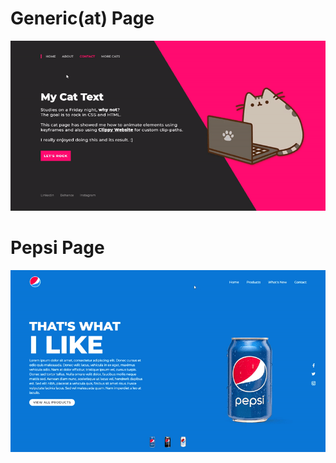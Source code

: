 

# Generic(at) Page
<img src="generic-home/cat-page-gif.gif"/>

# Pepsi Page
<img src="pepsi-page/pepsi-gif.gif"/>